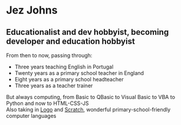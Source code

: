 # Jez Johns
## Educationalist and dev hobbyist, becoming developer and education hobbyist   
From then to now, passing through:    

  - Three years teaching English in Portugal   
  - Twenty years as a primary school teacher in England   
  - Eight years as a primary school headteacher   
  - Three years as a teacher trainer    

But always computing, from Basic to QBasic to Visual Basic to VBA to Python and now to HTML-CSS-JS   
Also taking in [Logo](https://turtleacademy.com/) and [Scratch](https://scratch.mit.edu/), wonderful primary-school-friendly computer languages   

<!--
**jezinho22/jezinho22** is a ✨ _special_ ✨ repository because its `README.md` (this file) appears on your GitHub profile.

Here are some ideas to get you started:

- 🔭 I’m currently working on ...
- 🌱 I’m currently learning ...
- 👯 I’m looking to collaborate on ...
- 🤔 I’m looking for help with ...
- 💬 Ask me about ...
- 📫 How to reach me: ...
- 😄 Pronouns: ...
- ⚡ Fun fact: ...
-->
